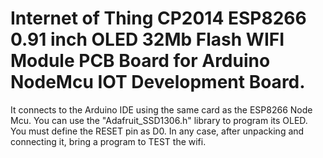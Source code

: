 # Internet of Thing CP2014 ESP8266 0.91 inch OLED 32Mb Flash WIFI Module PCB Board for Arduino NodeMcu IOT Development Board.
It connects to the Arduino IDE using the same card as the ESP8266 Node Mcu. 
You can use the "Adafruit_SSD1306.h" library to program its OLED. 
You must define the RESET pin as D0. 
In any case, after unpacking and connecting it, bring a program to TEST the wifi.
